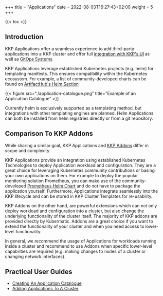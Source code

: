 +++
title = "Applications"
date =  2022-08-03T16:27:43+02:00
weight = 5
+++

{{< toc >}}

## Introduction

KKP Applications offer a seamless experience to add third-party applications into a KKP cluster and offer full [integration with KKP's UI](./add-applications-to-cluster#adding-applications) as well as [GitOps Systems](add-applications-to-cluster#managing-applications-via-gitops).

KKP Applications leverage established Kubernetes projects (e.g. helm) for templating manifests. This ensures compatibility within the Kubernetes ecosystem. For example, a list of community-developed charts can be found on [ArtifactHub's Helm Section](https://artifacthub.io/packages/search?kind=0&sort=relevance&page=1)

{{< figure src="./application-catalogue.png" title="Example of an Application Catalogue" >}}

Currently helm is exclusively supported as a templating method, but integrations with other templating engines are planned.
Helm Applications can both be installed from helm registries directly or from a git repository.

## Comparison To KKP Addons

While sharing a similar goal, KKP Applications and [KKP Addons](../../../architecture/concept/kkp-concepts/addons/) differ in scope and complexity:

KKP Applications provide an integration using established Kubernetes Technologies to deploy Application workload and configuration.
They are a great choice for leveraging Kubernetes community contributions or basing your own applications on them. For example to deploy the popular monitoring solution Prometheus, you can make use of the community-developed [Prometheus Helm Chart](https://github.com/prometheus-community/helm-charts) and do not have to package the application yourself.
Furthermore, Applications integrate seamlessly into the KKP lifecycle and can be stored in KKP Cluster Templates for re-usability.

KKP Addons on the other hand, are powerful extensions which can not only deploy workload and configuration into a cluster, but also change the underlying functionality of the cluster itself. The majority of KKP addons are provided directly by Kubermatic.
Addons are a great choice if you want to extend the functionality of your cluster and when you need access to lower-level functionality.

In general, we recommend the usage of Applications for workloads running inside a cluster and recommend to use Addons when specific lower-level capabilities are required (e.g. making changes to nodes of a cluster or changing network interfaces).

## Practical User Guides

- [Creating An Application Catalogue](./create-application-catalogue/)
- [Adding Applications To A Cluster](./add-applications-to-cluster/)